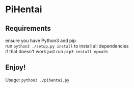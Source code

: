 # PiHentai

## Requirements
ensure you have Python3 and pip  
run `python3 ./setup.py install` to install all dependencies  
if that doesn't work just run `pip3 install mpmath`  

## Enjoy!
Usage: `python3 ./pihentai.py`
